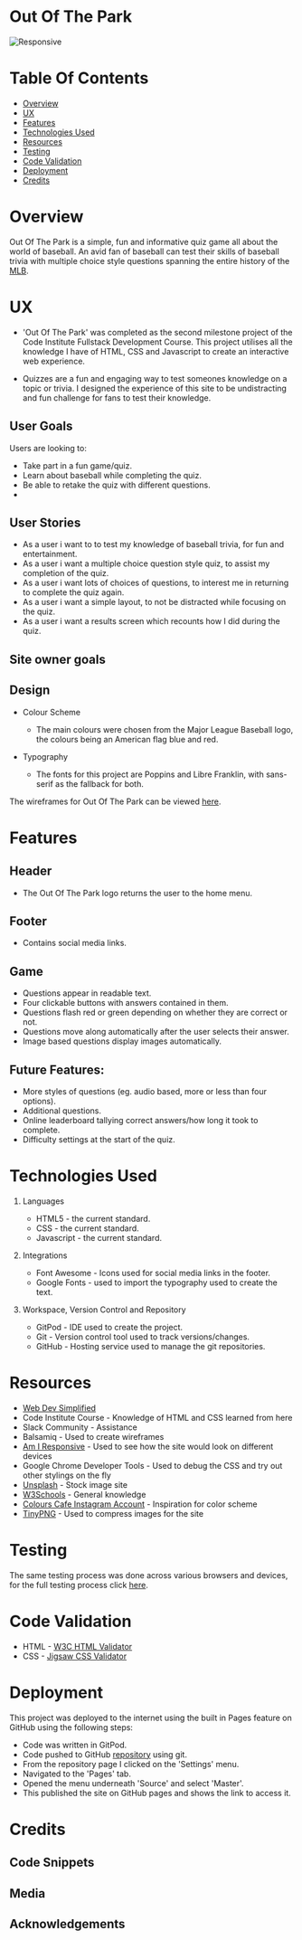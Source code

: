 
# Out Of The Park

![Responsive](assets/screenshots/responsive_layout.png)

# Table Of Contents

- [Overview](#overview)
- [UX](#ux)
- [Features](#features)
- [Technologies Used](#technologies-used)
- [Resources](#resources)
- [Testing](#testing)
- [Code Validation](#code-validation)
- [Deployment](#deployment)
- [Credits](#credits)

# Overview

   Out Of The Park is a simple, fun and informative quiz game all about the world of baseball. An avid fan of baseball can test their skills
   of baseball trivia with multiple choice style questions spanning the entire history of the [MLB](https://en.wikipedia.org/wiki/Major_League_Baseball). 


# UX

- 'Out Of The Park' was completed as the second milestone project of the Code Institute Fullstack Development Course. This project utilises all the knowledge I have of HTML, CSS and Javascript to create an interactive web experience.

- Quizzes are a fun and engaging way to test someones knowledge on a topic or trivia. I designed the experience of this site to be undistracting and fun challenge for fans to test their knowledge. 

## User Goals

Users are looking to:
- Take part in a fun game/quiz.
- Learn about baseball while completing the quiz.
- Be able to retake the quiz with different questions.
- 


## User Stories

- As a user i want to to test my knowledge of baseball trivia, for fun and entertainment.
- As a user i want a multiple choice question style quiz, to assist my completion of the quiz.
- As a user i want lots of choices of questions, to interest me in returning to complete the quiz again.
- As a user i want a simple layout, to not be distracted while focusing on the quiz.
- As a user i want a results screen which recounts how I did during the quiz.

## Site owner goals



## Design

- Colour Scheme
   - The main colours were chosen from the Major League Baseball logo, the colours being an American flag blue and red. 

- Typography
   - The fonts for this project are Poppins and Libre Franklin, with sans-serif as the fallback for both. 

The wireframes for Out Of The Park can be viewed [here]().

# Features

## Header
 - The Out Of The Park logo returns the user to the home menu.

## Footer
 - Contains social media links.

## Game
 - Questions appear in readable text.
 - Four clickable buttons with answers contained in them.
 - Questions flash red or green depending on whether they are correct or not. 
 - Questions move along automatically after the user selects their answer.
 - Image based questions display images automatically. 


## Future Features:
 - More styles of questions (eg. audio based, more or less than four options).
 - Additional questions.
 - Online leaderboard tallying correct answers/how long it took to complete.
 - Difficulty settings at the start of the quiz.

# Technologies Used

1. Languages 
   - HTML5 - the current standard.
   - CSS - the current standard.
   - Javascript - the current standard.

2. Integrations
   - Font Awesome - Icons used for social media links in the footer.
   - Google Fonts - used to import the typography used to create the text.

4. Workspace, Version Control and Repository
   - GitPod - IDE used to create the project.
   - Git - Version control tool used to track versions/changes. 
   - GitHub - Hosting service used to manage the git repositories. 

# Resources

 - [Web Dev Simplified](https://www.youtube.com/watch?v=riDzcEQbX6k&t=1316s)
 - Code Institute Course - Knowledge of HTML and CSS learned from here
 - Slack Community - Assistance 
 - Balsamiq - Used to create wireframes
 - [Am I Responsive](http://ami.responsivedesign.is/#) - Used to see how the site would look on different devices
 - Google Chrome Developer Tools - Used to debug the CSS and try out other stylings on the fly
 - [Unsplash](https://unsplash.com/) - Stock image site
 - [W3Schools](https://w3schools.com) - General knowledge
 - [Colours Cafe Instagram Account](https://www.instagram.com/colours.cafe/) - Inspiration for color scheme
 - [TinyPNG](https://tinypng.com/) - Used to compress images for the site

# Testing

The same testing process was done across various browsers and devices, for the full testing process click [here](TESTING.md).

# Code Validation 

- HTML - [W3C HTML Validator](https://validator.w3.org/)
- CSS - [Jigsaw CSS Validator](https://jigsaw.w3.org/css-validator/)

# Deployment

This project was deployed to the internet using the built in Pages feature on GitHub using the following steps: 

   - Code was written in GitPod.
   - Code pushed to GitHub [repository](https://github.com/hollownotempty/out-of-the-park) using git.
   - From the repository page I clicked on the 'Settings' menu.
   - Navigated to the 'Pages' tab.
   - Opened the menu underneath 'Source' and select 'Master'.
   - This published the site on GitHub pages and shows the link to access it.

# Credits 

## Code Snippets



## Media 



## Acknowledgements 


